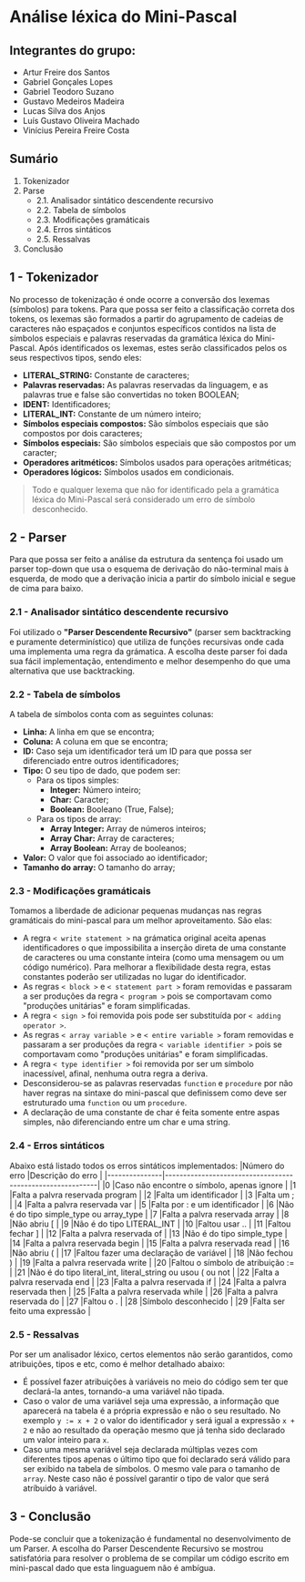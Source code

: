 # Análise léxica do Mini-Pascal

## Integrantes do grupo:

- Artur Freire dos Santos
- Gabriel Gonçales Lopes
- Gabriel Teodoro Suzano
- Gustavo Medeiros Madeira
- Lucas Silva dos Anjos
- Luís Gustavo Oliveira Machado
- Vinícius Pereira Freire Costa

## Sumário

1. Tokenizador
2. Parse
    * 2.1. Analisador sintático descendente recursivo
    * 2.2. Tabela de símbolos
    * 2.3. Modificações gramáticais
    * 2.4. Erros sintáticos
    * 2.5. Ressalvas
3. Conclusão

## 1 - Tokenizador
No processo de tokenização é onde ocorre a conversão dos lexemas (símbolos) para tokens. Para que possa ser feito a classificação correta dos tokens, os lexemas são formados a partir do agrupamento de cadeias de caracteres não espaçados e conjuntos específicos contidos na lista de símbolos especiais e palavras reservadas da gramática léxica do Mini-Pascal. Após identificados os lexemas, estes serão classificados pelos os seus respectivos tipos, sendo eles:

- **LITERAL_STRING:** Constante de caracteres;
- **Palavras reservadas:** As palavras reservadas da linguagem, e as palavras true e false são convertidas no token BOOLEAN;
- **IDENT:** Identificadores;
- **LITERAL_INT:** Constante de um número inteiro;
- **Símbolos especiais compostos:** São símbolos especiais que são compostos por dois caracteres;
- **Símbolos especiais:** São símbolos especiais que são compostos por um caracter;
- **Operadores aritméticos:** Símbolos usados para operações aritméticas;
- **Operadores lógicos:** Símbolos usados em condicionais.

> Todo e qualquer lexema que não for identificado pela a gramática léxica do Mini-Pascal será considerado um erro de símbolo desconhecido.

## 2 - Parser
Para que possa ser feito a análise da estrutura da sentença foi usado um parser top-down que usa o esquema de derivação do não-terminal mais à esquerda, de modo que a derivação inicia a partir do símbolo inicial e segue de cima para baixo.

### 2.1 - Analisador sintático descendente recursivo
Foi utilizado o **"Parser Descendente Recursivo"** (parser sem backtracking e puramente determinístico) que utiliza de funções recursivas onde cada uma implementa uma regra da grámatica. A escolha deste parser foi dada sua fácil implementação, entendimento e melhor desempenho do que uma alternativa que use backtracking.

### 2.2 - Tabela de símbolos
A tabela de símbolos conta com as seguintes colunas:
- **Linha:** A linha em que se encontra;
- **Coluna:** A coluna em que se encontra;
- **ID:** Caso seja um identificador terá um ID para que possa ser diferenciado entre outros identificadores;
- **Tipo:** O seu tipo de dado, que podem ser: 
    - Para os tipos simples: 
        - **Integer:** Número inteiro;
        - **Char:** Caracter;
        - **Boolean:** Booleano (True, False);
    - Para os tipos de array: 
        - **Array Integer:** Array de números inteiros;
        - **Array Char:** Array de caracteres;
        - **Array Boolean:** Array de booleanos;
- **Valor:** O valor que foi associado ao identificador;
- **Tamanho do array:** O tamanho do array;

### 2.3 - Modificações gramáticais
Tomamos a liberdade de adicionar pequenas mudanças nas regras gramáticais do mini-pascal para um melhor aproveitamento. São elas:
- A regra `< write statement >` na grámatica original aceita apenas identificadores o que impossibilita a inserção direta de uma constante de caracteres ou uma constante inteira (como uma mensagem ou um código numérico). Para melhorar a flexibilidade desta regra, estas constantes poderão ser utilizadas no lugar do identificador.
- As regras `< block >` e `< statement part >` foram removidas e passaram a ser produções da regra `< program >` pois se comportavam como "produções unitárias" e foram simplificadas.
- A regra `< sign >` foi removida pois pode ser substituída por `< adding operator >`.
- As regras `< array variable >` e `< entire variable >` foram removidas e passaram a ser produções da regra `< variable identifier >` pois se comportavam como "produções unitárias" e foram simplificadas.
- A regra `< type identifier >` foi removida por ser um símbolo inacessível, afinal, nenhuma outra regra a deriva.
- Desconsiderou-se as palavras reservadas `function` e `procedure` por não haver regras na sintaxe do mini-pascal que definissem como deve ser estruturado uma `function` ou um `procedure`.
- A declaração de uma constante de char é feita somente entre aspas simples, não diferenciando entre um char e uma string.

### 2.4 - Erros sintáticos
Abaixo está listado todos os erros sintáticos implementados:
|Número do erro |Descrição do erro                                          |
|---------------|-----------------------------------------------------------|
|0              |Caso não encontre o símbolo, apenas ignore                 |
|1              |Falta a palvra reservada program                           |
|2              |Falta um identificador                                     |
|3              |Falta um ;                                                 |
|4              |Falta a palvra reservada var                               |
|5              |Falta por : e um identificador                             |
|6              |Não é do tipo simple_type ou array_type                    |
|7              |Falta a palvra reservada array                             |
|8              |Não abriu [                                                |
|9              |Não é do tipo LITERAL_INT                                  |
|10             |Faltou usar ..                                             |
|11             |Faltou fechar ]                                            |
|12             |Falta a palvra reservada of                                |
|13             |Não é do tipo simple_type                                  |
|14             |Falta a palvra reservada begin                             |
|15             |Falta a palvra reservada read                              |
|16             |Não abriu (                                                |
|17             |Faltou fazer uma declaração de variável                    |
|18             |Não fechou )                                               |
|19             |Falta a palvra reservada write                             |
|20             |Faltou o símbolo de atribuição :=                          |
|21             |Não é do tipo literal_int, literal_string ou usou ( ou not |
|22             |Falta a palvra reservada end                               |
|23             |Falta a palvra reservada if                                |
|24             |Falta a palvra reservada then                              |
|25             |Falta a palvra reservada while                             |
|26             |Falta a palvra reservada do                                |
|27             |Faltou o .                                                 |
|28             |Símbolo desconhecido                                       |
|29             |Falta ser feito uma expressão                              |

### 2.5 - Ressalvas
Por ser um analisador léxico, certos elementos não serão garantidos, como atribuições, tipos e etc, como é melhor detalhado abaixo: 
- É possível fazer atribuições à variáveis no meio do código sem ter que declará-la antes, tornando-a uma variável não tipada.
- Caso o valor de uma variável seja uma expressão, a informação que aparecerá na tabela é a própria expressão e não o seu resultado. No exemplo `y := x + 2` o valor do identificador `y` será igual a expressão `x + 2` e não ao resultado da operação mesmo que já tenha sido declarado um valor inteiro para `x`.
- Caso uma mesma variável seja declarada múltiplas vezes com diferentes tipos apenas o último tipo que foi declarado será válido para ser exibido na tabela de símbolos. O mesmo vale para o tamanho de `array`. Neste caso não é possível garantir o tipo de valor que será atríbuido à variável.

## 3 - Conclusão
Pode-se concluir que a tokenização é fundamental no desenvolvimento de um Parser. A escolha do Parser Descendente Recursivo se mostrou satisfatória para resolver o problema de se compilar um código escrito em mini-pascal dado que esta linguaguem não é ambígua.
